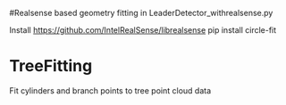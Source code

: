 #Realsense based geometry fitting in LeaderDetector_withrealsense.py

Install https://github.com/IntelRealSense/librealsense 
pip install circle-fit

# TreeFitting
Fit cylinders and branch points to tree point cloud data
